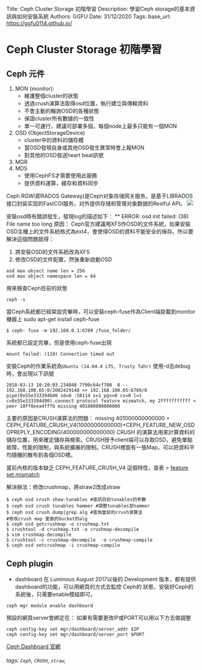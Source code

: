 Title: Ceph Cluster Storage 初階學習
Description: 學習Ceph storage的基本資訊與如何安裝系統
Authors: GGFU
Date: 31/12/2020
Tags: 
base_url: https://ggfu0114.github.io/


# Ceph Cluster Storage 初階學習
## Ceph 元件
1. MON (monitor):
   - 維護整個cluster的狀態
   - 透過crush演算法取得osd位置，執行建立與傳輸資料
   - 不會主動的輪詢OSD的各種狀態
   - 保證cluster所有數據的一致性
	- 單一可運行，建議可部署多個，每個node上最多只能有一個MON
2. OSD (ObjectStorageDevice)
	- cluster中的資料的儲存體
   	- 當OSD發現自身或其他OSD發生異常時會上報MON
   	- 對其他的OSD發送heart beat訊號
3. MGR
4. MDS
	- 使用CephFS才需要使用此服務
   	- 提供資料運算，緩存和資料同步

Ceph RGW(即RADOS Gateway)是Ceph对象存储网关服务，是基于LIBRADOS接口封装实现的FastCGI服务，对外提供存储和管理对象数据的Restful API。
![](ceph-rgw.png)

安裝osd時有錯誤發生，發現log的描述如下：
** ERROR: osd init failed: (36) File name too long
原因：
Ceph官方建議用XFS作OSD的文件系統，如果安裝OSD主機上的文件系統格式為ext4，會使得OSD的資料不能安全的保存。所以要解決這個問題就得：
1. 將安裝OSD的文件系統改為XFS
2. 修改OSD的文件配置，然後重新啟動OSD
```
osd max object name len = 256 
osd max object namespace len = 64 
```

用來檢查Ceph目前的狀態
```
ceph -s

```

當Ceph系統都已經架設完畢時，可以安裝ceph-fuse作為Client端掛載到monitor機器上
sudo apt-get install ceph-fuse
```
$ ceph- fuse -m 192.168.0.1:6789 /fuse_folder/
```
系統都已設定完畢，但是使用ceph-fuse出現
```
mount failed: (110) Connection timed out
```

安裝Ceph的作業系統為`Ubuntu (14.04.4 LTS, Trusty Tahr)`
使用-d去debug時，會出現以下訊號
```
2018-03-13 10:20:03.234048 7f90c64cf700  0 -- 192.168.100.65:0/2082429148 >> 192.168.100.65:6789/0 pipe(0x55e333394b00 sd=0 :58114 s=1 pgs=0 cs=0 l=1 c=0x55e333394d90).connect protocol feature mismatch, my 2fffffffffff < peer 10ff8eea4fffb missing 401000000000000
```
主要的原因是CRUSH演算法的問題：
missing 401000000000000 = CEPH_FEATURE_CRUSH_V4(1000000000000)+CEPH_FEATURE_NEW_OSDOPREPLY_ENCODING(400000000000000)
CRUSH 的演算法用來計算資料的儲存位置，用來確定儲存與檢索。CRUSH授予client端可以存取OSD，避免單點故障，性能的限制，與系統擴展的限制。CRUSH裡面有一張Map，可以把資料平均隨機的散布到各個OSD裡。

當前內核的版本缺乏 CEPH_FEATURE_CRUSH_V4 這個特性，查表 > [feature set mismatch]('http://cephnotes.ksperis.com/blog/2014/01/21/feature-set-mismatch-error-on-ceph-kernel-client/')

解決辦法：修改crushmap，將straw2改成straw
```
$ ceph osd crush show-tunables #查訊目前tunables的參數
$ ceph osd crush tunables hammer #調整tunables至hammer
$ ceph osd crush dump|grep alg #查詢當前的crush演算法
#修改crush map 里面的bucket的alg
$ ceph osd getcrushmap -o crushmap.txt
$ crushtool -d crushmap.txt -o crushmap-decompile
$ vim crushmap-decompile
$ crushtool -c crushmap-decompile  -o crushmap-compile
$ ceph osd setcrushmap -i crushmap-compile
```

## Ceph plugin
- dashboard
  在 Luminous August 2017以後的 Development 版本，都有提供dashboard的功能，可以用網頁的方式去監控 Ceph的 狀態，安裝好Ceph的系統後，只需要enable模組即可。
```
ceph mgr module enable dashboard
```
預設的網頁server會綁定在：
如果有需要更改IP或PORT可以用以下方去做調整
```
ceph config-key set mgr/dashboard/server_addr $IP
ceph config-key set mgr/dashboard/server_port $PORT
```
[Ceph Dashboard 官網]('http://docs.ceph.com/docs/master/mgr/dashboard/')

###### tags: `Ceph`, `CRUSH`, `straw`,